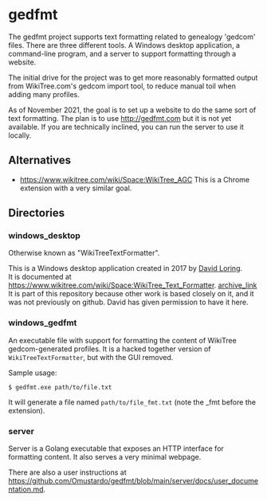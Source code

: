 # gedfmt

The gedfmt project supports text formatting related to genealogy 'gedcom' files.
There are three different tools. A Windows desktop application, a command-line
program, and a server to support formatting through a website.

The initial drive for the project was to get more reasonably formatted output from
WikiTree.com's gedcom import tool, to reduce manual toil when adding many profiles.

As of November 2021, the goal is to set up a website to do the same sort of text formatting.
The plan is to use http://gedfmt.com but it is not yet available. If you are
technically inclined, you can run the server to use it locally.

## Alternatives

* https://www.wikitree.com/wiki/Space:WikiTree_AGC
  This is a Chrome extension with a very similar goal.

## Directories

### windows_desktop

Otherwise known as "WikiTreeTextFormatter".

This is a Windows desktop application created in 2017 by [David Loring](https://www.wikitree.com/wiki/Meredith-1182). \
It is documented at https://www.wikitree.com/wiki/Space:WikiTree_Text_Formatter. [archive_link](https://web.archive.org/web/20210922065456/https://www.wikitree.com/wiki/Space:WikiTree_Text_Formatter) \
It is part of this repository because other work is based closely on it, and it was not previously on
github. David has given permission to have it here.

### windows_gedfmt

An executable file with support for formatting the content of WikiTree gedcom-generated profiles.
It is a hacked together version of `WikiTreeTextFormatter`, but with the GUI removed.

Sample usage:

```shell
$ gedfmt.exe path/to/file.txt
```

It will generate a file named `path/to/file_fmt.txt` (note the _fmt before the extension).

### server

Server is a Golang executable that exposes an HTTP interface for formatting content.
It also serves a very minimal webpage.

There are also a user instructions at https://github.com/Omustardo/gedfmt/blob/main/server/docs/user_documentation.md.
